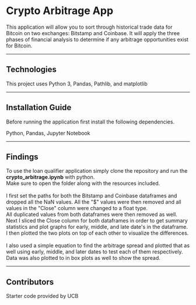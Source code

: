 # Crypto Arbitrage App

This application will allow you to sort through historical trade data for Bitcoin on two exchanges: Bitstamp and Coinbase. It will apply the three phases of financial analysis to determine if any arbitrage opportunities exist for Bitcoin.

---

## Technologies

This project uses Python 3, Pandas, Pathlib, and matplotlib

---

## Installation Guide

Before running the application first install the following dependencies.<br />

Python, Pandas, Jupyter Notebook

---

## Findings

To use the loan qualifier application simply clone the repository and run the **crypto_arbitrage.ipynb** with python.<br />
Make sure to open the folder along with the resources included.<br />
<br />I first set the paths for both the Bitstamp and Coinbase dataframes and dropped all the NaN values. All the "$" values were then removed and all values in the "Close" column were changed to a float type. <br />All duplicated values from both dataframes were then removed as well.<br />
Next I sliced the Close column for both dataframes in order to get summary statistics and plot graphs for early, middle, and late date's in the dataframe. I then plotted the two plots on top of each other to visualize the differences. <br /><br />I also used a simple equation to find the arbitrage spread and plotted that as well using early, middle, and later dates to test each of them respectively. Data was also plotted to in box plots as well to show the spread. 


---

## Contributors

Starter code provided by UCB 

